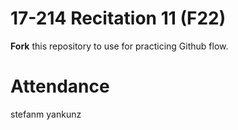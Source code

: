 # 17-214 Recitation 11 (F22)
**Fork** this repository to use for practicing Github flow.

# Attendance
stefanm
yankunz 
